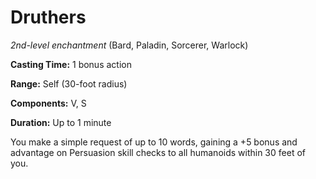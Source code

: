 # Druthers
*2nd-level enchantment* (Bard, Paladin, Sorcerer, Warlock)

**Casting Time:** 1 bonus action

**Range:** Self (30-foot radius)

**Components:** V, S

**Duration:** Up to 1 minute

You make a simple request of up to 10 words, gaining a +5 bonus and advantage on Persuasion skill checks to all humanoids within 30 feet of you.
